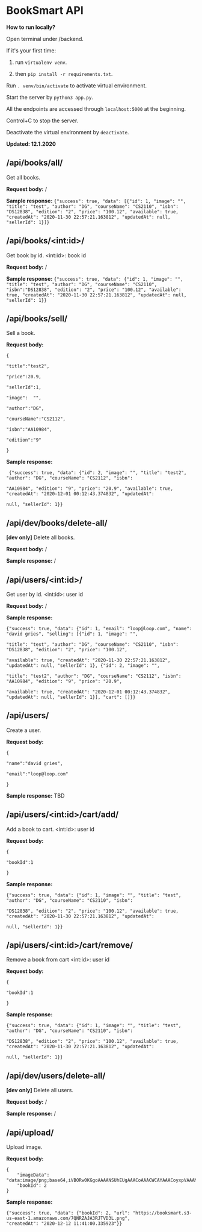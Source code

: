 
# BookSmart API

**How to run locally?**

  

Open terminal under /backend.

  

If it's your first time:

1. run `virtualenv venv`.

2. then `pip install -r requirements.txt`.

  

Run `. venv/bin/activate` to activate virtual environment.

Start the server by `python3 app.py`.

  

All the endpoints are accessed through `localhost:5000` at the beginning.

  

Control+C to stop the server.

Deactivate the virtual environment by `deactivate`.

  

**Updated: 12.1.2020**

  

## /api/books/all/

Get all books.

 

**Request body:** /

**Sample response:**
`{"success": true, "data": [{"id": 1, "image": "", "title": "test", "author": "DG", "courseName": "CS2110", "isbn": "DS12838", "edition": "2", "price": "100.12", "available": true, "createdAt": "2020-11-30 22:57:21.163812", "updatedAt": null, "sellerId": 1}]}`

  

## /api/books/\<int:id\>/

Get book by id. 
\<int:id\>: book id

**Request body:** /

**Sample response:**
`{"success": true, "data": {"id": 1, "image": "", "title": "test", "author": "DG", "courseName": "CS2110", "isbn":"DS12838", "edition": "2", "price": "100.12", "available": true, "createdAt": "2020-11-30 22:57:21.163812", "updatedAt":
null, "sellerId": 1}}`

## /api/books/sell/

Sell a book.

**Request body:**
```
{

"title":"test2",

"price":20.9,

"sellerId":1,

"image":  "",

"author":"DG",

"courseName":"CS2112",

"isbn":"AA10984",

"edition":"9"

}
```

**Sample response:**
 ```
  {"success": true, "data": {"id": 2, "image": "", "title": "test2", "author": "DG", "courseName": "CS2112", "isbn":

"AA10984", "edition": "9", "price": "20.9", "available": true, "createdAt": "2020-12-01 00:12:43.374832", "updatedAt":

null, "sellerId": 1}}
  ```

## /api/dev/books/delete-all/

**[dev only]** Delete all books.


**Request body:** /

**Sample response:** /
  

## /api/users/\<int:id\>/

Get user by id.
\<int:id\>: user id

**Request body:** /

**Sample response:**
```
{"success": true, "data": {"id": 1, "email": "loop@loop.com", "name": "david gries", "selling": [{"id": 1, "image": "",

"title": "test", "author": "DG", "courseName": "CS2110", "isbn": "DS12838", "edition": "2", "price": "100.12",

"available": true, "createdAt": "2020-11-30 22:57:21.163812", "updatedAt": null, "sellerId": 1}, {"id": 2, "image": "",

"title": "test2", "author": "DG", "courseName": "CS2112", "isbn": "AA10984", "edition": "9", "price": "20.9",

"available": true, "createdAt": "2020-12-01 00:12:43.374832", "updatedAt": null, "sellerId": 1}], "cart": []}}
```
  

## /api/users/

Create a user.

**Request body:**
```
{

"name":"david gries",

"email":"loop@loop.com"

}
```

**Sample response:** TBD

## /api/users/\<int:id\>/cart/add/

Add a book to cart.
\<int:id\>: user id

**Request body:**
```
{

"bookId":1

}
```

**Sample response:**
  ```
  {"success": true, "data": {"id": 1, "image": "", "title": "test", "author": "DG", "courseName": "CS2110", "isbn":

"DS12838", "edition": "2", "price": "100.12", "available": true, "createdAt": "2020-11-30 22:57:21.163812", "updatedAt":

null, "sellerId": 1}}
  ```

## /api/users/\<int:id\>/cart/remove/

Remove a book from cart
\<int:id\>: user id

**Request body:**
```
{

"bookId":1

}
```

**Sample response:**
  ```
  {"success": true, "data": {"id": 1, "image": "", "title": "test", "author": "DG", "courseName": "CS2110", "isbn":

"DS12838", "edition": "2", "price": "100.12", "available": true, "createdAt": "2020-11-30 22:57:21.163812", "updatedAt":

null, "sellerId": 1}}
  ```
  

## /api/dev/users/delete-all/

**[dev only]** Delete all users.

**Request body:** /

**Sample response:** /


## /api/upload/

Upload image.

**Request body:**
```
{
    "imageData": "data:image/png;base64,iVBORw0KGgoAAAANSUhEUgAAACoAAACWCAYAAACoyxpVAAAMYmlDQ1BJQ0MgUHJvZmlsZQAASImVVwdYU8kWnltSSWiBUKSE3kSRGkBKCC2CgFRBVEISSCgxJgQVOyqr4NpFFMuKroq46OoKyFoQsbso9r5YUFHWxYINlTchAV195Xvn++bOnzNn........",
    "bookId": 2
}
```

**Sample response:** 
```
{"success": true, "data": {"bookId": 2, "url": "https://booksmart.s3-us-east-1.amazonaws.com/7QNRZAJA3RJTVD3L.png",
"createdAt": "2020-12-12 11:41:00.335923"}}
```
